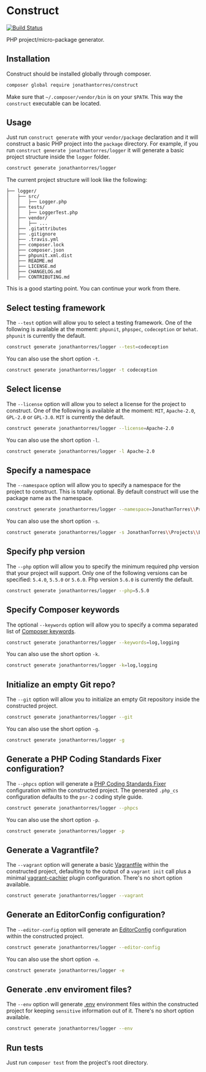 # Construct
[![Build Status](https://travis-ci.org/jonathantorres/construct.svg?branch=master)](https://travis-ci.org/jonathantorres/construct)

PHP project/micro-package generator.

## Installation
Construct should be installed globally through composer.

```bash
composer global require jonathantorres/construct
```

Make sure that `~/.composer/vendor/bin` is on your `$PATH`. This way the `construct` executable can be located.

## Usage
Just run `construct generate` with your `vendor/package` declaration and it will construct a basic PHP project into the `package` directory. For example, if you run `construct generate jonathantorres/logger` it will generate a basic project structure inside the `logger` folder.

```bash
construct generate jonathantorres/logger
```

The current project structure will look like the following:
```
├── logger/
│   ├── src/
│   │   ├── Logger.php
│   ├── tests/
│   │   ├── LoggerTest.php
│   ├── vendor/
│   │   ├── ...
│   ├── .gitattributes
│   ├── .gitignore
│   ├── .travis.yml
│   ├── composer.lock
│   ├── composer.json
│   ├── phpunit.xml.dist
│   ├── README.md
│   ├── LICENSE.md
│   ├── CHANGELOG.md
│   ├── CONTRIBUTING.md
```

This is a good starting point. You can continue your work from there.

## Select testing framework
The `--test` option will allow you to select a testing framework. One of the following is available at the moment: `phpunit`, `phpspec`, `codeception` or `behat`. `phpunit` is currently the default.

```bash
construct generate jonathantorres/logger --test=codeception
```

You can also use the short option `-t`.

```bash
construct generate jonathantorres/logger -t codeception
```

## Select license
The `--license` option will allow you to select a license for the project to construct. One of the following is
available at the moment: `MIT`, `Apache-2.0`, `GPL-2.0` or `GPL-3.0`. `MIT` is currently the default.

```bash
construct generate jonathantorres/logger --license=Apache-2.0
```

You can also use the short option `-l`.

```bash
construct generate jonathantorres/logger -l Apache-2.0
```

## Specify a namespace
The `--namespace` option will allow you to specify a namespace for the project to construct. This is totally optional. By default construct will use the package name as the namespace.

```bash
construct generate jonathantorres/logger --namespace=JonathanTorres\\Projects\\Logger
```

You can also use the short option `-s`.
```bash
construct generate jonathantorres/logger -s JonathanTorres\\Projects\\Logger
```

## Specify php version
The `--php` option will allow you to specify the minimum required php version that your project will support. Only one of the following versions can be specified: `5.4.0`, `5.5.0` or `5.6.0`. Php version `5.6.0` is currently the default.

```bash
construct generate jonathantorres/logger --php=5.5.0
```

## Specify Composer keywords
The optional `--keywords` option will allow you to specify a comma separated list of [Composer keywords](https://getcomposer.org/doc/04-schema.md#keywords).

```bash
construct generate jonathantorres/logger --keywords=log,logging
```

You can also use the short option `-k`.

```bash
construct generate jonathantorres/logger -k=log,logging
```

## Initialize an empty Git repo?
The `--git` option will allow you to initialize an empty Git repository inside the constructed project.

```bash
construct generate jonathantorres/logger --git
```

You can also use the short option `-g`.

```bash
construct generate jonathantorres/logger -g
```

## Generate a PHP Coding Standards Fixer configuration?
The `--phpcs` option will generate a [PHP Coding Standards Fixer](http://cs.sensiolabs.org/) configuration
within the constructed project. The generated `.php_cs` configuration defaults to the `psr-2` coding style guide.

```bash
construct generate jonathantorres/logger --phpcs
```

You can also use the short option `-p`.

```bash
construct generate jonathantorres/logger -p
```

## Generate a Vagrantfile?
The `--vagrant` option will generate a basic [Vagrantfile](https://docs.vagrantup.com/v2/vagrantfile/index.html) within the constructed project, defaulting to the output of a `vagrant init` call plus a minimal [vagrant-cachier](http://fgrehm.viewdocs.io/vagrant-cachier) plugin configuration. There's no short option available.

```bash
construct generate jonathantorres/logger --vagrant
```

## Generate an EditorConfig configuration?
The `--editor-config` option will generate an [EditorConfig](http://editorconfig.org) configuration
within the constructed project.

```bash
construct generate jonathantorres/logger --editor-config
```

You can also use the short option `-e`.

```bash
construct generate jonathantorres/logger -e
```

## Generate .env enviroment files?
The `--env` option will generate [.env](https://github.com/vlucas/phpdotenv) environment files within the constructed project for keeping `sensitive` information out of it. There's no short option available.

```bash
construct generate jonathantorres/logger --env
```

## Run tests
Just run `composer test` from the project's root directory.
